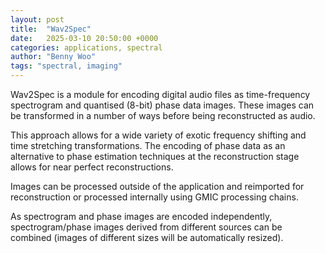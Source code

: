 ```yaml
---
layout: post
title:  "Wav2Spec"
date:   2025-03-10 20:50:00 +0000
categories: applications, spectral
author: "Benny Woo"
tags: "spectral, imaging"
---
```


Wav2Spec is a module for encoding digital audio files as time-frequency spectrogram and quantised (8-bit) phase data images. These images can be transformed in a number of ways before being reconstructed as audio.

This approach allows for a wide variety of exotic frequency shifting and time stretching transformations. The encoding of phase data as an alternative to phase estimation techniques at the reconstruction stage allows for near perfect reconstructions.

Images can be processed outside of the application and reimported for reconstruction or processed internally using GMIC processing chains.

As spectrogram and phase images are encoded independently, spectrogram/phase images derived from different sources can be combined (images of different sizes will be automatically resized).
